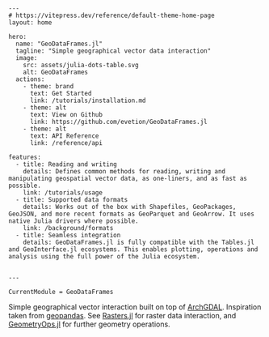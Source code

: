 ```@raw html
---
# https://vitepress.dev/reference/default-theme-home-page
layout: home

hero:
  name: "GeoDataFrames.jl"
  tagline: "Simple geographical vector data interaction"
  image:
    src: assets/julia-dots-table.svg
    alt: GeoDataFrames
  actions:
    - theme: brand
      text: Get Started
      link: /tutorials/installation.md
    - theme: alt
      text: View on Github
      link: https://github.com/evetion/GeoDataFrames.jl
    - theme: alt
      text: API Reference
      link: /reference/api
      
features:
  - title: Reading and writing
    details: Defines common methods for reading, writing and manipulating geospatial vector data, as one-liners, and as fast as possible.
    link: /tutorials/usage
  - title: Supported data formats
    details: Works out of the box with Shapefiles, GeoPackages, GeoJSON, and more recent formats as GeoParquet and GeoArrow. It uses native Julia drivers where possible.
    link: /background/formats
  - title: Seamless integration
    details: GeoDataFrames.jl is fully compatible with the Tables.jl and GeoInterface.jl ecosystems. This enables plotting, operations and analysis using the full power of the Julia ecosystem.


---
```

```@meta
CurrentModule = GeoDataFrames
```

Simple geographical vector interaction built on top of [ArchGDAL](https://github.com/yeesian/ArchGDAL.jl/). Inspiration taken from [geopandas](https://geopandas.org). See [Rasters.jl](https://rafaqz.github.io/Rasters.jl/) for raster data interaction, and [GeometryOps.jl](https://juliageo.org/GeometryOps.jl) for further geometry operations.
